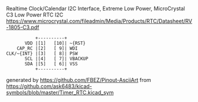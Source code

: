 Realtime Clock/Calendar I2C Interface, Extreme Low Power, MicroCrystal C3
Low Power RTC I2C
https://www.microcrystal.com/fileadmin/Media/Products/RTC/Datasheet/RV-1805-C3.pdf


	           +----------+
	       VDD |[1]   [10]| ~{RST}
	    CAP_RC |[2]   [ 9]| WDI
	CLK/~{INT} |[3]   [ 8]| PSW
	       SCL |[4]   [ 7]| VBACKUP
	       SDA |[5]   [ 6]| VSS
	           +----------+


generated by https://github.com/FBEZ/Pinout-AsciiArt from https://github.com/ask6483/kicad-symbols/blob/master/Timer_RTC.kicad_sym